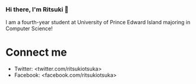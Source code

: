 ### Hi there, I'm Ritsuki 👋

I am a fourth-year student at University of Prince Edward Island majoring in Computer Science!

# Connect me

- Twitter: <twitter.com/ritsukiotsuka>
- Facebook: <facebook.com/ritsukiotsuka>

<!--
**ritsukiotsuka/ritsukiotsuka** is a ✨ _special_ ✨ repository because its `README.md` (this file) appears on your GitHub profile.

Here are some ideas to get you started:

- 🔭 I’m currently working on ...
- 🌱 I’m currently learning ...
- 👯 I’m looking to collaborate on ...
- 🤔 I’m looking for help with ...
- 💬 Ask me about ...
- 📫 How to reach me: ...
- 😄 Pronouns: ...
- ⚡ Fun fact: ...
-->
